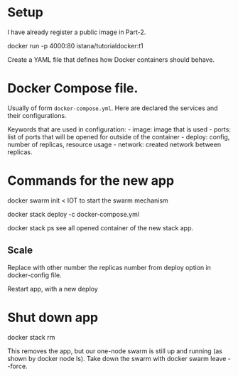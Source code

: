 # Setup

I have already register a public image in Part-2.

docker run -p 4000:80 istana/tutorialdocker:t1

Create a YAML file that defines how Docker containers should behave.

# Docker Compose file.

Usually of form `docker-compose.yml`. Here are declared the services and their configurations.

Keywords that are used in configuration:
    - image: image that is used
    - ports: list of ports that will be opened for outside of the container
    - deploy: config, number of replicas, resource usage
    - network: created network between replicas.

# Commands for the new app

docker swarm init < IOT to start the swarm mechanism

docker stack deploy -c docker-compose.yml <app-name>

docker stack ps <app-name> see all opened container of the new stack app.

## Scale

Replace with other number the replicas number from deploy option in docker-config file.

Restart app, with a new deploy

# Shut down app

docker stack rm <app-name>

This removes the app, but our one-node swarm is still up and running (as shown by docker node ls).
Take down the swarm with docker swarm leave --force.


